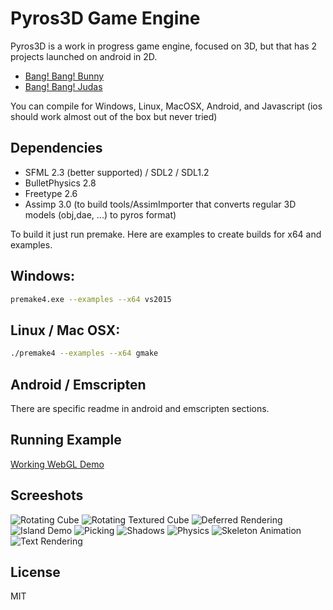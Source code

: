 # Pyros3D Game Engine

Pyros3D is a work in progress game engine, focused on 3D, but that has 2 projects launched on android in 2D.
- [Bang! Bang! Bunny](https://play.google.com/store/apps/details?id=com.madblowfish.bangbangbunny)
- [Bang! Bang! Judas](https://play.google.com/store/apps/details?id=com.madblowfish.bangbangjudas)

You can compile for Windows, Linux, MacOSX, Android, and Javascript (ios should work almost out of the box but never tried)

## Dependencies
- SFML 2.3 (better supported) / SDL2 / SDL1.2
- BulletPhysics 2.8
- Freetype 2.6
- Assimp 3.0 (to build tools/AssimImporter that converts regular 3D models (obj,dae, ...) to pyros format)

To build it just run premake. Here are examples to create builds for x64 and examples.

## Windows:
```sh
premake4.exe --examples --x64 vs2015
```

## Linux / Mac OSX:
```sh
./premake4 --examples --x64 gmake
```

## Android / Emscripten
There are specific readme in android and emscripten sections.

## Running Example
[Working WebGL Demo](http://duartepeixinho.com/pyrosjs/)

## Screeshots
![Rotating Cube](https://raw.githubusercontent.com/Peixinho/Pyros3D/master/examples/RotatingCube/Rotating%20Cube.png)
![Rotating Textured Cube](https://raw.githubusercontent.com/Peixinho/Pyros3D/master/examples/RotatingTexturedCube/RotatingTexturedCube.png)
![Deferred Rendering](https://raw.githubusercontent.com/Peixinho/Pyros3D/master/examples/DeferredRendering/DeferredRendering.png)
![Island Demo](https://raw.githubusercontent.com/Peixinho/Pyros3D/master/examples/IslandDemo/IslandDemo.png)
![Picking](https://raw.githubusercontent.com/Peixinho/Pyros3D/master/examples/PickingPainterMethod/Picking%20With%20Painter%20Method.png)
![Shadows](https://raw.githubusercontent.com/Peixinho/Pyros3D/master/examples/RotatingCubeWithLightingAndShadow/Rotating%20Cube%20With%20Lighting%20And%20Shadows.png)
![Physics](https://raw.githubusercontent.com/Peixinho/Pyros3D/master/examples/SimplePhysics/Simple%20Physics%20Example.png)
![Skeleton Animation](https://raw.githubusercontent.com/Peixinho/Pyros3D/master/examples/SkeletonAnimationExample/SkeletonAnimation.png)
![Text Rendering](https://raw.githubusercontent.com/Peixinho/Pyros3D/master/examples/TextRendering/TextRendering.png)

License
----

MIT
